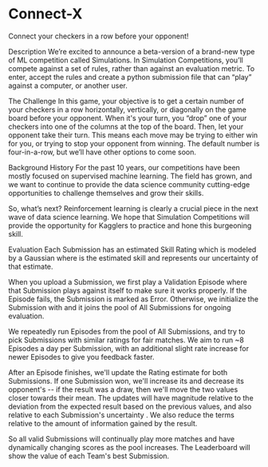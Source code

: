 # Connect-X
Connect your checkers in a row before your opponent!

Description
We’re excited to announce a beta-version of a brand-new type of ML competition called Simulations. In Simulation Competitions, you’ll compete against a set of rules, rather than against an evaluation metric. To enter, accept the rules and create a python submission file that can “play” against a computer, or another user.

The Challenge
In this game, your objective is to get a certain number of your checkers in a row horizontally, vertically, or diagonally on the game board before your opponent. When it's your turn, you “drop” one of your checkers into one of the columns at the top of the board. Then, let your opponent take their turn. This means each move may be trying to either win for you, or trying to stop your opponent from winning. The default number is four-in-a-row, but we’ll have other options to come soon.

Background History
For the past 10 years, our competitions have been mostly focused on supervised machine learning. The field has grown, and we want to continue to provide the data science community cutting-edge opportunities to challenge themselves and grow their skills.

So, what’s next? Reinforcement learning is clearly a crucial piece in the next wave of data science learning. We hope that Simulation Competitions will provide the opportunity for Kagglers to practice and hone this burgeoning skill.

Evaluation
Each Submission has an estimated Skill Rating which is modeled by a Gaussian 
 where 
 is the estimated skill and 
 represents our uncertainty of that estimate.

When you upload a Submission, we first play a Validation Episode where that Submission plays against itself to make sure it works properly. If the Episode fails, the Submission is marked as Error. Otherwise, we initialize the Submission with 
 and it joins the pool of All Submissions for ongoing evaluation.

We repeatedly run Episodes from the pool of All Submissions, and try to pick Submissions with similar ratings for fair matches. We aim to run ~8 Episodes a day per Submission, with an additional slight rate increase for newer Episodes to give you feedback faster.

After an Episode finishes, we'll update the Rating estimate for both Submissions. If one Submission won, we'll increase its 
 and decrease its opponent's 
 -- if the result was a draw, then we'll move the two 
 values closer towards their mean. The updates will have magnitude relative to the deviation from the expected result based on the previous 
 values, and also relative to each Submission's uncertainty 
. We also reduce the 
 terms relative to the amount of information gained by the result.

So all valid Submissions will continually play more matches and have dynamically changing scores as the pool increases. The Leaderboard will show the 
 value of each Team's best Submission.
